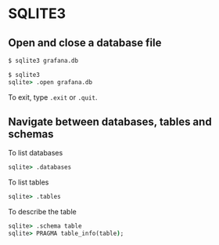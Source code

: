 # SQLITE3

## Open and close a database file

```cmd
$ sqlite3 grafana.db
```

```cmd
$ sqlite3
sqlite> .open grafana.db
```

To exit, type `.exit` or `.quit`.

## Navigate between databases, tables and schemas

To list databases
```cmd
sqlite> .databases
```

To list tables
```cmd
sqlite> .tables
```

To describe the table
```cmd
sqlite> .schema table
sqlite> PRAGMA table_info(table);
```

